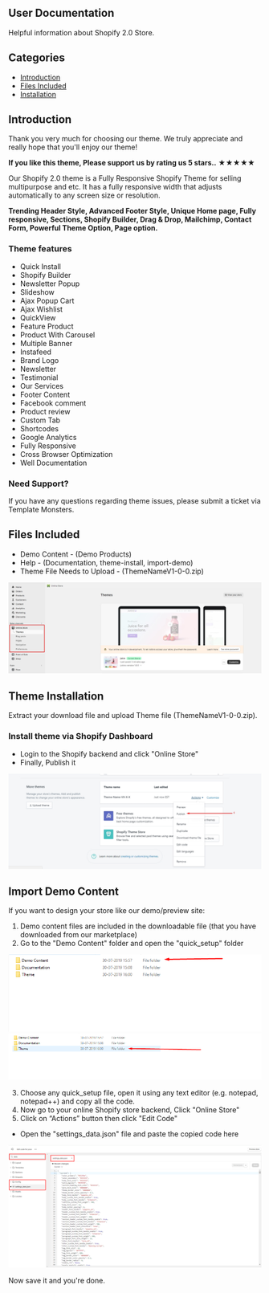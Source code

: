 ## User Documentation

Helpful information about Shopify 2.0 Store.

## Categories

- [Introduction](#introduction)
- [Files Included](#filesincluded)
- [Installation](#theme-installation)

## Introduction

Thank you very much for choosing our theme. We truly appreciate and really hope that you'll enjoy our theme!

**If you like this theme, Please support us by rating us 5 stars..** ★★★★★

Our Shopify 2.0 theme is a Fully Responsive Shopify Theme for selling multipurpose and etc. It has a fully responsive width that adjusts automatically to any screen size or resolution.

**Trending Header Style, Advanced Footer Style, Unique Home page, Fully responsive, Sections, Shopify Builder, Drag & Drop, Mailchimp, Contact Form, Powerful Theme Option, Page option.**

### Theme features

- Quick Install
- Shopify Builder
- Newsletter Popup
- Slideshow
- Ajax Popup Cart
- Ajax Wishlist
- QuickView
- Feature Product
- Product With Carousel
- Multiple Banner
- Instafeed
- Brand Logo
- Newsletter
- Testimonial
- Our Services
- Footer Content
- Facebook comment
- Product review
- Custom Tab
- Shortcodes
- Google Analytics
- Fully Responsive
- Cross Browser Optimization
- Well Documentation

### Need Support?

If you have any questions regarding theme issues, please submit a ticket via Template Monsters.

## Files Included

- Demo Content - (Demo Products)
- Help - (Documentation, theme-install, import-demo)
- Theme File Needs to Upload - (ThemeNameV1-0-0.zip)

![Files Included](Demo/Documentation/installation/1.jpg)

## Theme Installation

Extract your download file and upload Theme file (ThemeNameV1-0-0.zip).

### Install theme via Shopify Dashboard

- Login to the Shopify backend and click "Online Store"
- Finally, Publish it

![Install theme](Demo/Documentation/installation/5.jpg)

## Import Demo Content

If you want to design your store like our demo/preview site:

1. Demo content files are included in the downloadable file (that you have downloaded from our marketplace)
2. Go to the "Demo Content" folder and open the "quick_setup" folder

![Import Demo Content](Demo/Documentation/installation/7.png)
![Import Demo Content](Demo/Documentation/installation/8.png)

3. Choose any quick_setup file, open it using any text editor (e.g. notepad, notepad++) and copy all the code.
4. Now go to your online Shopify store backend, Click "Online Store"
5. Click on “Actions” button then click "Edit Code"

- Open the "settings_data.json" file and paste the copied code here

![settings_data.json](Demo/Documentation/installation/10.png)

Now save it and you're done.